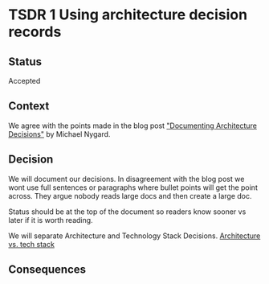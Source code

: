 # TSDR 1 Using architecture decision records

## Status

Accepted

## Context

We agree with the points made in the blog post ["Documenting Architecture Decisions"](https://cognitect.com/blog/2011/11/15/documenting-architecture-decisions) by Michael Nygard.

## Decision

We will document our decisions. In disagreement with the blog post we wont use full sentences or paragraphs where bullet points will get the point across. They argue nobody reads large docs and then create a large doc.

Status should be at the top of the document so readers know sooner vs later if it is worth reading.

We will separate Architecture and Technology Stack Decisions. [Architecture vs. tech stack](https://rishat.us/architecture-vs-tech-stack/)

## Consequences
